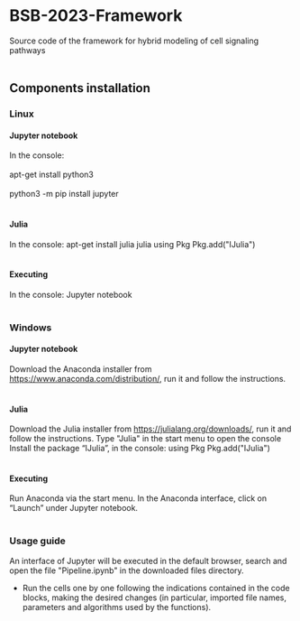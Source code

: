 # BSB-2023-Framework
Source code of the framework for hybrid modeling of cell signaling pathways
<br /> <br/> 
## Components installation 
### Linux
#### Jupyter notebook
In the console:<br /> <br/> 
	apt-get install python3<br /> <br/> 
	python3 -m pip install jupyter
<br /> <br/> 
#### Julia 
In the console:
	apt-get install julia
	julia
	using Pkg
	Pkg.add("IJulia") 
<br /> <br/> 
#### Executing
In the console:
Jupyter notebook
<br /> <br/> 
### Windows
#### Jupyter notebook
Download the Anaconda installer from https://www.anaconda.com/distribution/, run it and follow the instructions.
<br /> <br/> 
#### Julia 
Download the Julia installer from https://julialang.org/downloads/, run it and follow the instructions.
Type "Julia" in the start menu to open the console
Install the package “IJulia”, in the console:
using Pkg
Pkg.add("IJulia")
<br /> <br/> 
#### Executing
Run Anaconda via the start menu.
In the Anaconda interface, click on “Launch” under Jupyter notebook.
<br /> <br/> 
### Usage guide 
An interface of Jupyter will be executed in the default browser, search and open the file "Pipeline.ipynb" in the downloaded files directory.
- Run the cells one by one following the indications contained in the code blocks, making the desired changes (in particular, imported file names, parameters and algorithms used by the functions).
